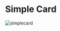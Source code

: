 # Simple Card

![simplecard](https://i0.wp.com/programandosolucoes.dev.br/wp-content/uploads/2021/06/card-1.png?resize=1024%2C250&ssl=1)
